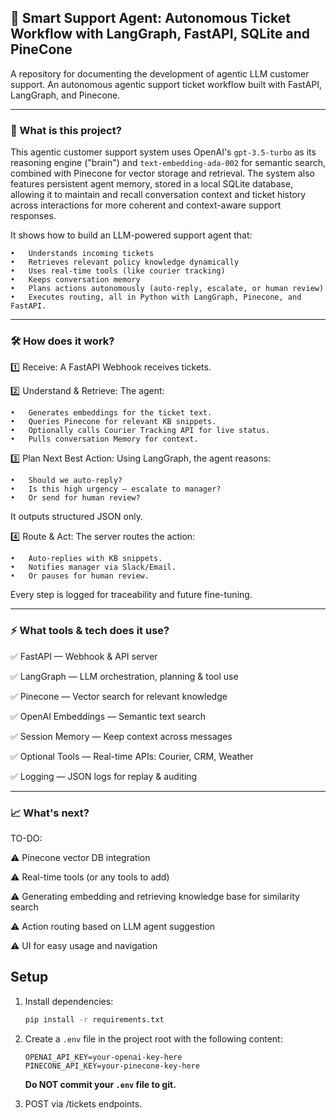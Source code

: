 ## 🚀 Smart Support Agent: Autonomous Ticket Workflow with LangGraph, FastAPI, SQLite and PineCone

A repository for documenting the development of agentic LLM customer support.
An autonomous agentic support ticket workflow built with FastAPI, LangGraph, and Pinecone.

-----

### 🤖 What is this project?

This agentic customer support system uses OpenAI's `gpt-3.5-turbo` as its reasoning engine ("brain") and `text-embedding-ada-002` for semantic search, combined with Pinecone for vector storage and retrieval. The system also features persistent agent memory, stored in a local SQLite database, allowing it to maintain and recall conversation context and ticket history across interactions for more coherent and context-aware support responses.

It shows how to build an LLM-powered support agent that:

	•	Understands incoming tickets
	•	Retrieves relevant policy knowledge dynamically
	•	Uses real-time tools (like courier tracking)
	•	Keeps conversation memory
	•	Plans actions autonomously (auto-reply, escalate, or human review)
	•	Executes routing, all in Python with LangGraph, Pinecone, and FastAPI.

-----

### 🛠️ How does it work?

1️⃣ Receive:
A FastAPI Webhook receives tickets.

2️⃣ Understand & Retrieve:
The agent:

	•	Generates embeddings for the ticket text.
	•	Queries Pinecone for relevant KB snippets.
	•	Optionally calls Courier Tracking API for live status.
	•	Pulls conversation Memory for context.

3️⃣ Plan Next Best Action:
Using LangGraph, the agent reasons:

	•	Should we auto-reply?
	•	Is this high urgency — escalate to manager?
	•	Or send for human review?

It outputs structured JSON only.

4️⃣ Route & Act:
The server routes the action:

	•	Auto-replies with KB snippets.
	•	Notifies manager via Slack/Email.
	•	Or pauses for human review.

Every step is logged for traceability and future fine-tuning.

-----

### ⚡ What tools & tech does it use?

✅ FastAPI — Webhook & API server

✅ LangGraph — LLM orchestration, planning & tool use

✅ Pinecone — Vector search for relevant knowledge

✅ OpenAI Embeddings — Semantic text search

✅ Session Memory — Keep context across messages

✅ Optional Tools — Real-time APIs: Courier, CRM, Weather

✅ Logging — JSON logs for replay & auditing

-----

### 📈 What's next?

TO-DO: 

⚠️ Pinecone vector DB integration

⚠️ Real-time tools (or any tools to add)

⚠️ Generating embedding and retrieving knowledge base for similarity search

⚠️ Action routing based on LLM agent suggestion

⚠️ UI for easy usage and navigation

## Setup

1. Install dependencies:
   ```bash
   pip install -r requirements.txt
   ```

2. Create a `.env` file in the project root with the following content:
   ```env
   OPENAI_API_KEY=your-openai-key-here
   PINECONE_API_KEY=your-pinecone-key-here
   ```
   **Do NOT commit your `.env` file to git.**

3. POST via /tickets endpoints.

